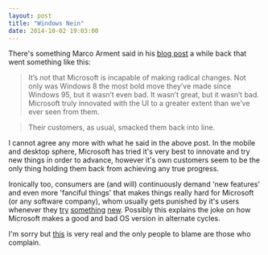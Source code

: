 ```yaml
---
layout: post
title: "Windows Nein"
date: 2014-10-02 19:03:00
---
```


There's something Marco Arment said in his [blog post](http://www.marco.org/2014/01/31/microsoft-customers-defeat-microsoft) a while back that went something like this:

> It’s not that Microsoft is incapable of making radical changes. Not only was Windows 8 the most bold move they’ve made since Windows 95, but it wasn’t even bad. It wasn’t great, but it wasn’t bad. Microsoft truly innovated with the UI to a greater extent than we’ve ever seen from them.

>Their customers, as usual, smacked them back into line.

I cannot agree any more with what he said in the above post. In the mobile and desktop sphere, Microsoft has tried it's very best to innovate and try new things in order to advance, however it's own customers seem to be the only thing holding them back from achieving any true progress.

Ironically too, consumers are (and will) continuously demand 'new features' and even more 'fanciful things' that makes things really hard for Microsoft (or any software company), whom usually gets punished by it's users whenever they [try](http://www.theverge.com/2012/8/10/3232921/microsoft-modern-ui-style-metro-style-replacement) [something](http://www.theverge.com/2013/9/2/4688530/microsoft-buys-nokias-devices-and-services-unit-unites-windows-phone) [new](http://www.technologyreview.com/news/508311/the-woman-charged-with-making-windows-8-succeed/). Possibly this explains the joke on how Microsoft makes a good and bad OS version in alternate cycles.

I'm sorry but [this](http://www.theverge.com/2014/9/30/6874413/windows-10-whats-old-is-new-again) is very real and the only people to blame are those who complain.
